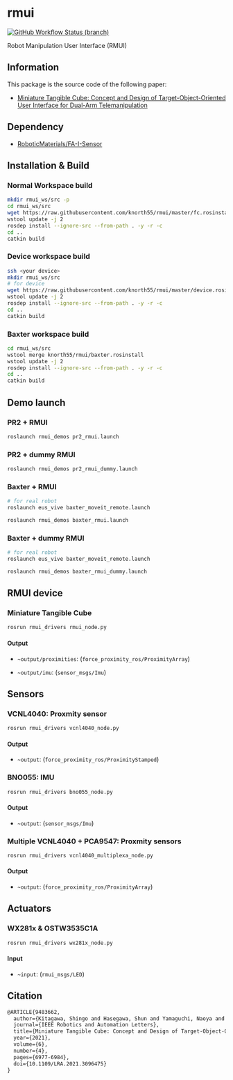 # rmui

[![GitHub Workflow Status (branch)](https://img.shields.io/github/workflow/status/knorth55/rmui/CI/master)](https://github.com/knorth55/rmui/actions)

Robot Manipulation User Interface (RMUI)

## Information

This package is the source code of the following paper:

- [Miniature Tangible Cube: Concept and Design of Target-Object-Oriented User Interface for Dual-Arm Telemanipulation](https://ieeexplore.ieee.org/abstract/document/9483662)

## Dependency

- [RoboticMaterials/FA-I-Sensor](https://github.com/RoboticMaterials/FA-I-sensor/)

## Installation & Build

### Normal Workspace build

```bash
mkdir rmui_ws/src -p
cd rmui_ws/src
wget https://raw.githubusercontent.com/knorth55/rmui/master/fc.rosinstall -o .rosinstall
wstool update -j 2
rosdep install --ignore-src --from-path . -y -r -c
cd ..
catkin build
```

### Device workspace build

```bash
ssh <your device>
mkdir rmui_ws/src
# for device
wget https://raw.githubusercontent.com/knorth55/rmui/master/device.rosinstall.${ROS_DISTRO} -o .rosinstall
wstool update -j 2
rosdep install --ignore-src --from-path . -y -r -c
cd ..
catkin build
```

### Baxter workspace build

```bash
cd rmui_ws/src
wstool merge knorth55/rmui/baxter.rosinstall
wstool update -j 2
rosdep install --ignore-src --from-path . -y -r -c
cd ..
catkin build
```

## Demo launch

### PR2 + RMUI

```bash
roslaunch rmui_demos pr2_rmui.launch
```

### PR2 + dummy RMUI

```bash
roslaunch rmui_demos pr2_rmui_dummy.launch
```

### Baxter + RMUI

```bash
# for real robot
roslaunch eus_vive baxter_moveit_remote.launch
```

```bash
roslaunch rmui_demos baxter_rmui.launch
```

### Baxter + dummy RMUI

```bash
# for real robot
roslaunch eus_vive baxter_moveit_remote.launch
```

```bash
roslaunch rmui_demos baxter_rmui_dummy.launch
```

## RMUI device

### Miniature Tangible Cube

```bash
rosrun rmui_drivers rmui_node.py
```

#### Output

- `~output/proximities`: (`force_proximity_ros/ProximityArray`)

- `~output/imu`: (`sensor_msgs/Imu`)

## Sensors

### VCNL4040: Proxmity sensor

```bash
rosrun rmui_drivers vcnl4040_node.py
```

#### Output

- `~output`: (`force_proximity_ros/ProximityStamped`)

### BNO055: IMU

```bash
rosrun rmui_drivers bno055_node.py
```

#### Output

- `~output`: (`sensor_msgs/Imu`)

### Multiple VCNL4040 + PCA9547: Proxmity sensors

```bash
rosrun rmui_drivers vcnl4040_multiplexa_node.py
```

#### Output

- `~output`: (`force_proximity_ros/ProximityArray`)

## Actuators

### WX281x & OSTW3535C1A

```bash
rosrun rmui_drivers wx281x_node.py
```

#### Input

- ``~input``: (`rmui_msgs/LED`)

## Citation

```tex
@ARTICLE{9483662,
  author={Kitagawa, Shingo and Hasegawa, Shun and Yamaguchi, Naoya and Okada, Kei and Inaba, Masayuki},
  journal={IEEE Robotics and Automation Letters},
  title={Miniature Tangible Cube: Concept and Design of Target-Object-Oriented User Interface for Dual-Arm Telemanipulation},
  year={2021},
  volume={6},
  number={4},
  pages={6977-6984},
  doi={10.1109/LRA.2021.3096475}
}
```
